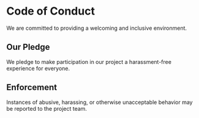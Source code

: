 # Code of Conduct

We are committed to providing a welcoming and inclusive environment.

## Our Pledge

We pledge to make participation in our project a harassment-free experience for everyone.

## Enforcement

Instances of abusive, harassing, or otherwise unacceptable behavior may be reported to the project team.
